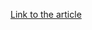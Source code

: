 [Link to the article](https://www.sentinelone.com/labs/noname05716-the-pro-russian-hacktivist-group-targeting-nato/)
